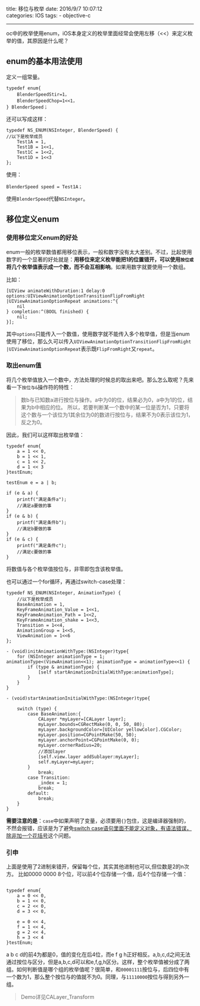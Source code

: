 title: 移位与枚举
date: 2016/9/7 10:07:12  
categories: IOS
tags:
	- objective-c

---

oc中的枚举使用enum，iOS本身定义的枚举里面经常会使用左移（<<）来定义枚举的值，其原因是什么呢？

<!--more-->
## enum的基本用法使用
定义一组常量。
```objc
typedef enum{
	BlenderSpeedStir=1，
	BlenderSpeedChop=1<<1，
} BlenderSpeed；
```

还可以写成这样：
```objc
typedef NS_ENUM(NSInteger, BlenderSpeed) {
//以下是枚举成员
    Test1A = 1,
    Test1B = 1<<1,
    Test1C = 1<<2,
    Test1D = 1<<3
};
```
使用： 
```
BlenderSpeed speed = Test1A；
```
使用`BlenderSpeed`代替`NSInteger`。


## 移位定义enum
### 使用移位定义enum的好处
enum一般的枚举数值都用移位表示，一般和数字没有太大差别。不过，比起使用数字的一个显著的好处就是：**用移位来定义枚举能把1的位置错开，可以使用`按位或`将几个枚举值表示成一个数，而不会互相影响**。如果用数字就要使用一个数组。

比如：
```objc
[UIView animateWithDuration:1 delay:0 options:UIViewAnimationOptionTransitionFlipFromRight |UIViewAnimationOptionRepeat animations:^{
	nil
} completion:^(BOOL finished) {
	nil;
}];
```

其中`options`只能传入一个数值，使用数字就不能传入多个枚举值，但是当enum使用了移位，那么久可以传入`UIViewAnimationOptionTransitionFlipFromRight |UIViewAnimationOptionRepeat`表示既`FlipFromRight`又`repeat`。

### 取出enum值
将几个枚举值放入一个数中，方法处理的时候总的取出来吧。那么怎么取呢？先来看一下`按位与&`操作符的特性：

>数b与已知数a进行按位与操作。a中为0的位，结果必为0，a中为1的位，结果为b中相应的位。
所以，若要判断某一个数中的某一位是否为1，只要将这个数与一个该位为1其余位为0的数进行按位与，结果不为0表示该位为1，反之为0。

因此，我们可以这样取出枚举值：
```objc
typedef enum{
    a = 1 << 0,
    b = 1 << 1,
    c = 1 << 2,
    d = 1 << 3
}testEnum;

testEnum e = a | b;

if (e & a) {
    printf("满足条件a");
    //满足a要做的事
}
if (e & b) {
    printf("满足条件b");
    //满足b要做的事
}
if (e & c) {
    printf("满足条件c");
    //满足c要做的事
}
```
将数值与各个枚举值按位与，非零即包含该枚举值。

也可以通过一个for循环，再通过switch-case处理：
```objc
typedef NS_ENUM(NSInteger, AnimationType) {
    //以下是枚举成员
    BaseAnimation = 1,
    KeyFrameAnimation_Value = 1<<1,
    KeyFrameAnimation_Path = 1<<2,
    KeyFrameAnimation_shake = 1<<3,
    Transition = 1<<4,
    AnimationGroup = 1<<5,
    ViewAnimation = 1<<6
};

- (void)initAnimationWithType:(NSInteger)type{
    for (NSInteger animationType = 1; animationType<(ViewAnimation<<1); animationType = animationType<<1) {
        if (type & animationType) {
            [self startAnimationInitialWithType:animationType];
        }
    }
}

- (void)startAnimationInitialWithType:(NSInteger)type{
    
    switch (type) {
        case BaseAnimation:{
            CALayer *myLayer=[CALayer layer];
            myLayer.bounds=CGRectMake(0, 0, 50, 80);
            myLayer.backgroundColor=[UIColor yellowColor].CGColor;
            myLayer.position=CGPointMake(50, 50);
            myLayer.anchorPoint=CGPointMake(0, 0);
            myLayer.cornerRadius=20;
            //添加layer
            [self.view.layer addSublayer:myLayer];
            self.myLayer=myLayer;
        }
            break;
        case Transition:
            _index = 1;
            break;
        default:
            break;
    }
}
```

**需要注意的是**：`case`中如果声明了变量，必须要用`{}`包住，这是编译器强制的，不然会报错，应该是为了避免[switch case语句里面不能定义对象，有语法错误，除非加一个花括号](http://blog.csdn.net/fanjunxi1990/article/details/9162945)这个问题。

### 引申
上面是使用了2进制来错开，保留每个位，其实其他进制也可以,但位数是2的n次方。
比如0000 0000 8个位，可以前4个位存储一个值，后4个位存储一个值：
```objc

typedef enum{
    a = 0 << 0,
    b = 1 << 0,
    c = 2 << 0,
    d = 3 << 0,

    e = 0 << 4,
    f = 1 << 4,
    g = 2 << 4,
    h = 3 << 4
}testEnum;
```

a b c d的前4为都是0，值的变化在后4位，而e f g h正好相反。a,b,c,d之间无法通过按位与区分，但是a,b,c,d可以和e,f,g,h区分。这样，整个枚举值被分成了两组。如何判断值是哪个组的枚举值呢？很简单，和`00001111`按位与，后四位中有一个数为1，那么整个按位与的值就不为0。同理，与`11110000`按位与得到另外一组。

>Demo详见CALayer_Transform

